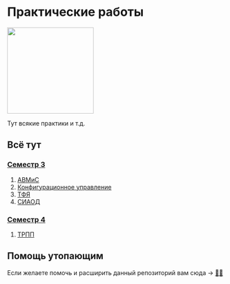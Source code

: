 # Практические работы

<img src="https://giffun.ru/wp-content/uploads/2022/08/6c90288d7e10d46d18895f17f420a92c.gif" width="200">

Тут всякие практики и т.д.

## Всё тут

### [Семестр 3](semestr-3/)

1. [АВМиС](semestr-3/AVMS/)
2. [Конфигурационное управление](semestr-3/KY/)
3. [ТФЯ](semestr-3/TFYA/)
4. [СИАОД](semestr-3/СИАОД)

### [Семестр 4](semestr-4/)

1. [ТРПП](semestr-4/TRPP/)


## Помощь утопающим 

Если желаете помочь и расширить данный репозиторий вам сюда -> [🐱‍👤](contributing.md)
